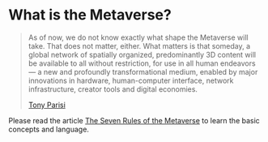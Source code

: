 # What is the Metaverse?

> &#x20;As of now, we do not know exactly what shape the Metaverse will take. That does not matter, either. What matters is that someday, a global network of spatially organized, predominantly 3D content will be available to all without restriction, for use in all human endeavors — a new and profoundly transformational medium, enabled by major innovations in hardware, human-computer interface, network infrastructure, creator tools and digital economies.&#x20;
>
> [Tony Parisi](https://medium.com/meta-verses/the-seven-rules-of-the-metaverse-7d4e06fa864c)

Please read the article [The Seven Rules of the Metaverse](https://medium.com/meta-verses/the-seven-rules-of-the-metaverse-7d4e06fa864c) to learn the basic concepts and language.
